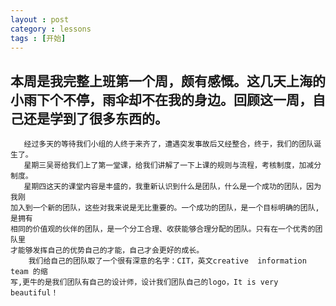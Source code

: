 ```yaml
---
layout : post
category : lessons
tags : [开始]
---
```


##    本周是我完整上班第一个周，颇有感慨。这几天上海的小雨下个不停，雨伞却不在我的身边。回顾这一周，自己还是学到了很多东西的。    
       经过多天的等待我们小组的人终于来齐了，遭遇突发事故后又经整合，终于，我们的团队诞生了。              
       星期三吴哥给我们上了第一堂课，给我们讲解了一下上课的规则与流程，考核制度，加减分制度。        
       星期四这天的课堂内容是丰盛的，我重新认识到什么是团队，什么是一个成功的团队，因为我刚     
    加入到一个新的团队，这些对我来说是无比重要的。一个成功的团队，是一个目标明确的团队,是拥有      
    相同的价值观的伙伴的团队，是一个分工合理、收获能够合理分配的团队。只有在一个优秀的团队里       
    才能够发挥自己的优势自己的才能，自己才会更好的成长。    
        我们给自己的团队取了一个很有深意的名字：CIT，英文creative  information  team 的缩     
    写,更牛的是我们团队有自己的设计师，设计我们团队自己的logo，It is very beautiful！   
     


